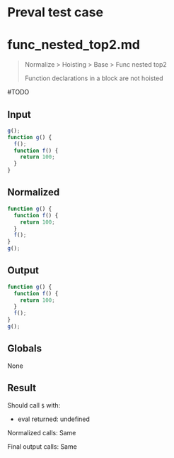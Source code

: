 # Preval test case

# func_nested_top2.md

> Normalize > Hoisting > Base > Func nested top2
>
> Function declarations in a block are not hoisted

#TODO

## Input

`````js filename=intro
g();
function g() {
  f();
  function f() {
    return 100;
  }
}
`````

## Normalized

`````js filename=intro
function g() {
  function f() {
    return 100;
  }
  f();
}
g();
`````

## Output

`````js filename=intro
function g() {
  function f() {
    return 100;
  }
  f();
}
g();
`````

## Globals

None

## Result

Should call `$` with:
 - eval returned: undefined

Normalized calls: Same

Final output calls: Same

